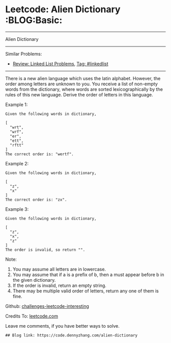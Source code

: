 # Leetcode: Alien Dictionary     :BLOG:Basic:


---

Alien Dictionary  

---

Similar Problems:  
-   [Review: Linked List Problems](https://code.dennyzhang.com/review-linkedlist), [Tag: #linkedlist](https://code.dennyzhang.com/tag/linkedlist)

---

There is a new alien language which uses the latin alphabet. However, the order among letters are unknown to you. You receive a list of non-empty words from the dictionary, where words are sorted lexicographically by the rules of this new language. Derive the order of letters in this language.  

Example 1:  

    Given the following words in dictionary,
    
    [
      "wrt",
      "wrf",
      "er",
      "ett",
      "rftt"
    ]
    The correct order is: "wertf".

Example 2:  

    Given the following words in dictionary,
    
    [
      "z",
      "x"
    ]
    The correct order is: "zx".

Example 3:  

    Given the following words in dictionary,
    
    [
      "z",
      "x",
      "z"
    ]
    The order is invalid, so return "".

Note:  
1.  You may assume all letters are in lowercase.
2.  You may assume that if a is a prefix of b, then a must appear before b in the given dictionary.
3.  If the order is invalid, return an empty string.
4.  There may be multiple valid order of letters, return any one of them is fine.

Github: [challenges-leetcode-interesting](https://github.com/DennyZhang/challenges-leetcode-interesting/tree/master/alien-dictionary)  

Credits To: [leetcode.com](https://leetcode.com/problems/alien-dictionary/description/)  

Leave me comments, if you have better ways to solve.  

    ## Blog link: https://code.dennyzhang.com/alien-dictionary